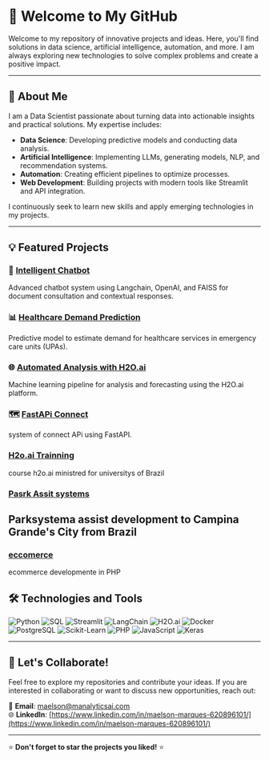 # 👋 Welcome to My GitHub

Welcome to my repository of innovative projects and ideas. Here, you'll find solutions in data science, artificial intelligence, automation, and more. I am always exploring new technologies to solve complex problems and create a positive impact.

---

## 🚀 About Me

I am a Data Scientist passionate about turning data into actionable insights and practical solutions. My expertise includes:

- **Data Science**: Developing predictive models and conducting data analysis.
- **Artificial Intelligence**: Implementing LLMs, generating models, NLP, and recommendation systems.
- **Automation**: Creating efficient pipelines to optimize processes.
- **Web Development**: Building projects with modern tools like Streamlit and API integration.

I continuously seek to learn new skills and apply emerging technologies in my projects.

---

## 💡 Featured Projects

### 🔗 [Intelligent Chatbot](https://github.com/LGPDNOW/BravoBot)
Advanced chatbot system using Langchain, OpenAI, and FAISS for document consultation and contextual responses.

### 📊 [Healthcare Demand Prediction](https://github.com/LGPDNOW/SAUDE_ANALYSER)
Predictive model to estimate demand for healthcare services in emergency care units (UPAs).

### 🌐 [Automated Analysis with H2O.ai](https://github.com/maellson/h2o_genai_training)
Machine learning pipeline for analysis and forecasting using the H2O.ai platform.

### 🗺️ [FastAPi Connect](https://github.com/maellson/fastAPIconnect)
system of connect APi using FastAPI.

### [H2o.ai Trainning](https://github.com/maellson/Curso_H2o)
course h2o.ai ministred for universitys of Brazil


### [Pasrk Assit systems](https://github.com/cgparking/GParking)
Parksystema assist development to Campina Grande's City from Brazil
---


### [eccomerce](https://github.com/maellson/ecommerce)
ecommerce developmente in PHP

## 🛠️ Technologies and Tools

![Python](https://img.shields.io/badge/-Python-3776AB?logo=python&logoColor=white&style=flat)
![SQL](https://img.shields.io/badge/-SQL-4479A1?logo=postgresql&logoColor=white&style=flat)
![Streamlit](https://img.shields.io/badge/-Streamlit-FF4B4B?logo=streamlit&logoColor=white&style=flat)
![LangChain](https://img.shields.io/badge/-LangChain-5A67D8?style=flat)
![H2O.ai](https://img.shields.io/badge/-H2O.ai-00C853?style=flat)
![Docker](https://img.shields.io/badge/-Docker-2496ED?logo=docker&logoColor=white&style=flat)
![PostgreSQL](https://img.shields.io/badge/-PostgreSQL-336791?logo=postgresql&logoColor=white&style=flat)
![Scikit-Learn](https://img.shields.io/badge/-Scikit--Learn-F7931E?logo=scikit-learn&logoColor=white&style=flat)
![PHP](https://img.shields.io/badge/-PHP-777BB4?logo=php&logoColor=white&style=flat)
![JavaScript](https://img.shields.io/badge/-JavaScript-F7DF1E?logo=javascript&logoColor=black&style=flat)
![Keras](https://img.shields.io/badge/-Keras-D00000?logo=keras&logoColor=white&style=flat)

---

## 🌟 Let's Collaborate!

Feel free to explore my repositories and contribute your ideas. If you are interested in collaborating or want to discuss new opportunities, reach out:

📧 **Email**: [maelson@manalyticsai.com](mailto:maelson@manalyticsai.com)  
🌐 **LinkedIn**: [https://www.linkedin.com/in/maelson-marques-620896101/](https://www.linkedin.com/in/maelson-marques-620896101/)

---

⭐ **Don't forget to star the projects you liked!** ⭐
